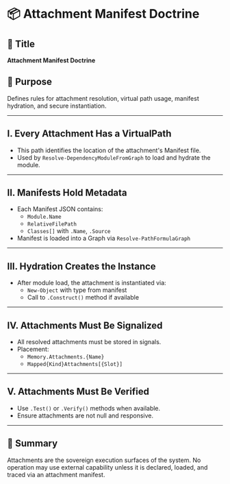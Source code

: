 # 📦 Attachment Manifest Doctrine

## 📖 Title
**Attachment Manifest Doctrine**

## 🌟 Purpose
Defines rules for attachment resolution, virtual path usage, manifest hydration, and secure instantiation.

---

## I. Every Attachment Has a VirtualPath

- This path identifies the location of the attachment's Manifest file.
- Used by `Resolve-DependencyModuleFromGraph` to load and hydrate the module.

---

## II. Manifests Hold Metadata

- Each Manifest JSON contains:
  - `Module.Name`
  - `RelativeFilePath`
  - `Classes[]` with `.Name`, `.Source`
- Manifest is loaded into a Graph via `Resolve-PathFormulaGraph`

---

## III. Hydration Creates the Instance

- After module load, the attachment is instantiated via:
  - `New-Object` with type from manifest
  - Call to `.Construct()` method if available

---

## IV. Attachments Must Be Signalized

- All resolved attachments must be stored in signals.
- Placement:
  - `Memory.Attachments.{Name}`
  - `Mapped{Kind}Attachments[{Slot}]`

---

## V. Attachments Must Be Verified

- Use `.Test()` or `.Verify()` methods when available.
- Ensure attachments are not null and responsive.

---

## 🧠 Summary

Attachments are the sovereign execution surfaces of the system. No operation may use external capability unless it is declared, loaded, and traced via an attachment manifest.
